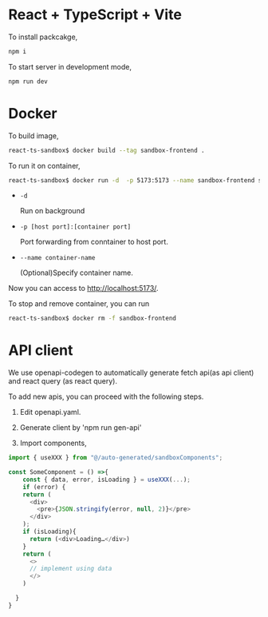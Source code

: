# React + TypeScript + Vite

To install packcakge,

```sh
npm i
```

To start server in development mode,

```sh
npm run dev
```

# Docker

To build image,

```sh
react-ts-sandbox$ docker build --tag sandbox-frontend .
```

To run it on container,

```sh
react-ts-sandbox$ docker run -d  -p 5173:5173 --name sandbox-frontend sandbox-frontend
```

- `-d`

  Run on background

- `-p [host port]:[container port]`

  Port forwarding from conntainer to host port.

- `--name container-name`

  (Optional)Specify container name.

Now you can access to [http://localhost:5173/](http://localhost:5173/).

To stop and remove container, you can run

```sh
react-ts-sandbox$ docker rm -f sandbox-frontend
```

# API client

We use openapi-codegen to automatically generate fetch api(as api client) and react query (as react query).

To add new apis, you can proceed with the following steps.

1. Edit openapi.yaml.

1. Generate client by 'npm run gen-api'

1. Import components,

```ts
import { useXXX } from "@/auto-generated/sandboxComponents";

const SomeComponent = () =>{
    const { data, error, isLoading } = useXXX(...);
    if (error) {
    return (
      <div>
        <pre>{JSON.stringify(error, null, 2)}</pre>
      </div>
    );
    if (isLoading){
      return (<div>Loading…</div>)
    }
    return (
      <>
      // implement using data
      </>
    )

  }
}
```
